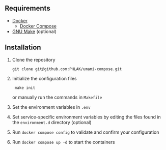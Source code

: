 Requirements
------------

  - [Docker](https://www.docker.com)
    - [Docker Compose](https://docs.docker.com/compose/)
  - [GNU Make](https://www.gnu.org/software/make/) (optional)

Installation
------------

  1. Clone the repository

         git clone git@github.com:PHLAK/umami-compose.git

  2. Initialize the configuration files

          make init

     or manually run the commands in `Makefile`

  3. Set the environment variables in `.env`

  4. Set service-specific environment variables by editing the files found in the `environment.d` directory (optional)

  5. Run `docker compose config` to validate and confirm your configuration

  6. Run `docker compose up -d` to start the containers
